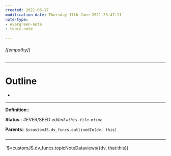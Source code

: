 ```yaml
---
created: 2021-06-17
modification date: Thursday 17th June 2021 23:47:11
note-type: 
- evergreen-note
- topic-note

---
```


###### [[empathy]]



---
# Outline
- 

---

**Definition**::

**Status**::  #EVER/SEED
*edited `=this.file.mtime`*

**Parents**:: 
`$=customJS.dv_funcs.outlinedIn(dv, this)`
	


### <hr class="dataviews"/>

`$=customJS.dv_funcs.topicNoteDataviews({dv, that:this})